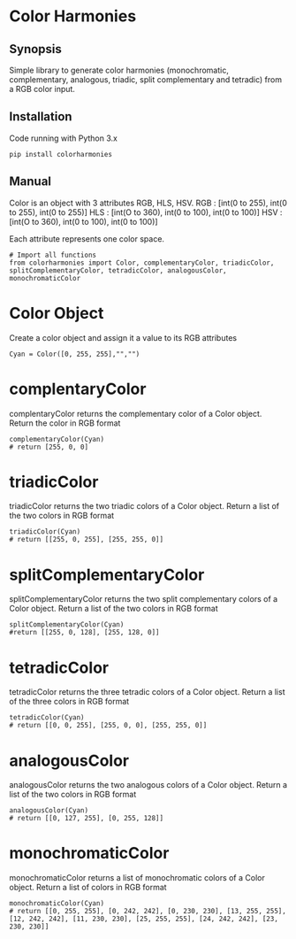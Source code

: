 # Color Harmonies

## Synopsis

Simple library to generate color harmonies (monochromatic, complementary, analogous, triadic, split complementary and tetradic) from a RGB color input.

## Installation

Code running with Python 3.x

```
pip install colorharmonies

```

## Manual

Color is an object with 3 attributes RGB, HLS, HSV.
RGB : [int(0 to 255), int(0 to 255), int(0 to 255)]
HLS : [int(O to 360), int(0 to 100), int(0 to 100)]
HSV : [int(O to 360), int(0 to 100), int(0 to 100)]

Each attribute represents one color space.

```
# Import all functions
from colorharmonies import Color, complementaryColor, triadicColor, splitComplementaryColor, tetradicColor, analogousColor, monochromaticColor
```

# Color Object
Create a color object and assign it a value to its RGB attributes
```
Cyan = Color([0, 255, 255],"","")
```

# complentaryColor
complentaryColor returns the complementary color of a Color object. 
Return the color in RGB format
```
complementaryColor(Cyan)
# return [255, 0, 0]
```

# triadicColor
triadicColor returns the two triadic colors of a Color object. 
Return a list of the two colors in RGB format
```
triadicColor(Cyan)
# return [[255, 0, 255], [255, 255, 0]]
```

# splitComplementaryColor
splitComplementaryColor returns the two split complementary colors of a Color object.
Return a list of the two colors in RGB format
```
splitComplementaryColor(Cyan)
#return [[255, 0, 128], [255, 128, 0]]
```

# tetradicColor
tetradicColor returns the three tetradic colors of a Color object.
Return a list of the three colors in RGB format
```
tetradicColor(Cyan)
# return [[0, 0, 255], [255, 0, 0], [255, 255, 0]]
```

# analogousColor
analogousColor returns the two analogous colors of a Color object.
Return a list of the two colors in RGB format
```
analogousColor(Cyan)
# return [[0, 127, 255], [0, 255, 128]]
```

# monochromaticColor
monochromaticColor returns a list of monochromatic colors of a Color object.
Return a list of colors in RGB format
```
monochromaticColor(Cyan)
# return [[0, 255, 255], [0, 242, 242], [0, 230, 230], [13, 255, 255], [12, 242, 242], [11, 230, 230], [25, 255, 255], [24, 242, 242], [23, 230, 230]]
```
